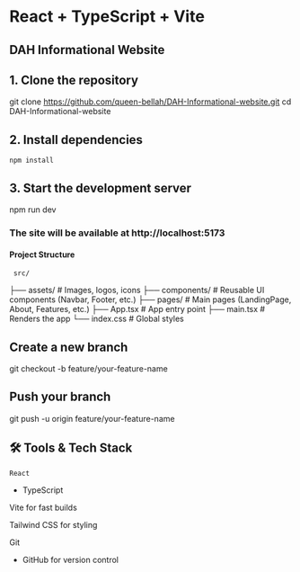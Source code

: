 # React + TypeScript + Vite


## DAH Informational Website

## 1. Clone the repository
   git clone https://github.com/queen-bellah/DAH-Informational-website.git
   cd DAH-Informational-website

## 2. Install dependencies
    npm install
## 3. Start the development server
   npm run dev

### The site will be available at http://localhost:5173

#### Project Structure
     src/
 ├── assets/         # Images, logos, icons
 ├── components/     # Reusable UI components (Navbar, Footer, etc.)
 ├── pages/          # Main pages (LandingPage, About, Features, etc.)
 ├── App.tsx         # App entry point
 ├── main.tsx        # Renders the app
 └── index.css       # Global styles


 ## Create a new branch

   git checkout -b feature/your-feature-name
## Push your branch
   git push -u origin feature/your-feature-name
## 🛠 Tools & Tech Stack
    React
 + TypeScript

Vite
 for fast builds

Tailwind CSS
 for styling

Git
 + GitHub for version control


